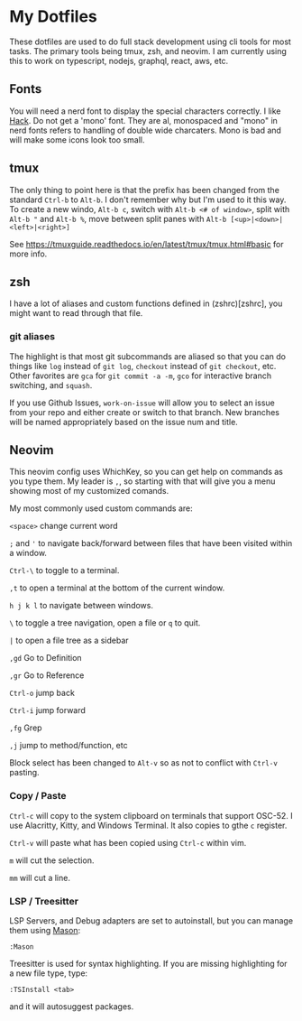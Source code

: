 # My Dotfiles

These dotfiles are used to do full stack development using cli tools for most
tasks. The primary tools being tmux, zsh, and neovim. I am currently using this 
to work on typescript, nodejs, graphql, react, aws, etc.

## Fonts

You will need a nerd font to display the special characters correctly. I like
[Hack](https://github.com/ryanoasis/nerd-fonts/tree/master/patched-fonts/Hack).
Do not get a 'mono' font. They are al, monospaced and "mono" in nerd fonts
refers to handling of double wide charcaters. Mono is bad and will make some
icons look too small.

## tmux

The only thing to point here is that the prefix has been changed from the
standard `Ctrl-b` to `Alt-b`. I don't remember why but I'm used to it this way.
To create a new windo, `Alt-b c`, switch with `Alt-b <# of window>`, split
with `Alt-b "` and `Alt-b %`, move between split panes with `Alt-b
[<up>|<down>|<left>|<right>]`

See https://tmuxguide.readthedocs.io/en/latest/tmux/tmux.html#basic for more
info.

## zsh

I have a lot of aliases and custom functions defined in (zshrc)[zshrc], you
might want to read through that file. 

### git aliases

The highlight is that most git subcommands are aliased so that you can do things 
like `log` instead of `git log`, `checkout` instead of `git checkout`, etc.
Other favorites are `gca` for `git commit -a -m`, `gco` for interactive
branch switching, and `squash`.

If you use Github Issues, `work-on-issue` will allow you to select an issue from
your repo and either create or switch to that branch. New branches will be named
appropriately based on the issue num and title.

## Neovim

This neovim config uses WhichKey, so you can get help on commands as you type
them. My leader is `,`, so starting with that will give you a menu showing most
of my customized comands.

My most commonly used custom commands are:

`<space>` change current word

`;` and `'` to navigate back/forward between files that have been visited within
a window.

`Ctrl-\` to toggle to a terminal.

`,t` to open a terminal at the bottom of the current window.

`h j k l` to navigate between windows.

`\` to toggle a tree navigation, open a file or `q` to quit.

`|` to open a file tree as a sidebar

`,gd` Go to Definition

`,gr` Go to Reference

`Ctrl-o` jump back

`Ctrl-i` jump forward

`,fg` Grep

`,j` jump to method/function, etc

Block select has been changed to `Alt-v` so as not to conflict with `Ctrl-v`
pasting.

### Copy / Paste

`Ctrl-c` will copy to the system clipboard on terminals that support OSC-52. I
use Alacritty, Kitty, and Windows Terminal. It also copies to gthe `c` register.

`Ctrl-v` will paste what has been copied using `Ctrl-c` within vim.

`m` will cut the selection.

`mm` will cut a line.

### LSP / Treesitter

LSP Servers, and Debug adapters are set to autoinstall, but you can
manage them using [Mason](https://github.com/williamboman/mason.nvim):
```
:Mason
```

Treesitter is used for syntax highlighting. If you are missing highlighting for
a new file type, type:
```
:TSInstall <tab>
```
and it will autosuggest packages.


